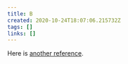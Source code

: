 ```yaml
---
title: B
created: 2020-10-24T18:07:06.215732Z
tags: []
links: []
---
```

Here is [another reference](20201024-c.md).
